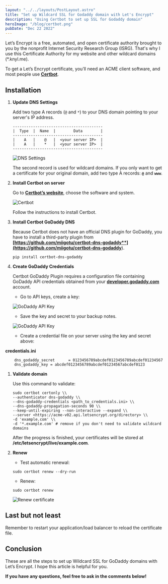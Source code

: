 ```yaml
---
layout: "../../layouts/PostLayout.astro"
title: "Set up Wildcard SSL for Godaddy domain with Let's Encrypt"
description: "Using Certbot to set up SSL for Godaddy domain"
heroImage: "/blog/certbot.png"
pubDate: "Dec 22 2022"
---
```


Let’s Encrypt is a free, automated, and open certificate authority brought to you by the nonprofit Internet Security Research Group (ISRG). That's why I use this Certificate Authority for my website and other wildcard domains (*.knyl.me).

To get a Let’s Encrypt certificate, you’ll need an ACME client software, and most people use **[Certbot](https://certbot.eff.org/)**.

## **Installation**

1. **Update DNS Settings**
    
    Add two type A records (`@` and `*`) to your DNS domain pointing to your server's IP address.
    
    ```
    ----------------------------------------
    |  Type  |  Name  |        Data        |
    ----------------------------------------
    |    A   |    @   |  <your server IP>  |
    |    A   |    *   |  <your server IP>  |
    ----------------------------------------
    
    ```
    
    ![DNS Settings](/blog/Untitled.png)
    
    The second record is used for wildcard domains. If you only want to get a certificate for your original domain, add two type A records: **`@`** and **`www`**.
    
2. **Install Certbot on server**
    
    Go to **[Certbot’s website](https://certbot.eff.org/)**, choose the software and system.
    
    ![Certbot](/blog/certbot-1.jpg)
    
    Follow the instructions to install Certbot.
    
3. **Install Certbot GoDaddy DNS**
    
    Because Certbot does not have an official DNS plugin for GoDaddy, you have to install a third-party plugin from **[https://github.com/miigotu/certbot-dns-godaddy**](https://github.com/miigotu/certbot-dns-godaddy**).
    
    ```
    pip install certbot-dns-godaddy
    
    ```
    
4. **Create GoDaddy Credentials**
    
    Certbot GoDaddy Plugin requires a configuration file containing GoDaddy API credentials obtained from your **[developer.godaddy.com](https://developer.godaddy.com/)** account.
    
    - Go to API keys, create a key:
    
    ![GoDaddy API Key](/blog/Untitled%201.png)
    
    - Save the key and secret to your backup notes.
    
    ![GoDaddy API Key](/blog/Untitled%202.png)
    
    - Create a credential file on your server using the key and secret above:

**credentials.ini**

```
    dns_godaddy_secret      = 0123456789abcdef0123456789abcdef01234567
    dns_godaddy_key = abcdef0123456789abcdef01234567abcdef0123

```

1. **Validate domain**
    
    Use this command to validate:
    
    ```
    sudo certbot certonly \\
    --authenticator dns-godaddy \\
    --dns-godaddy-credentials <path_to_credentials.ini> \\
    --dns-godaddy-propagation-seconds 90 \\
    --keep-until-expiring --non-interactive --expand \\
    --server <https://acme-v02.api.letsencrypt.org/directory> \\
    -d 'example.com' \\
    -d '*.example.com' # remove if you don't need to validate wildcard domains
    
    ```
    
    After the progress is finished, your certificates will be stored at **/etc/letsencrypt/live/example.com**.
    
2. **Renew**
    - Test automatic renewal:
    
    ```
    sudo certbot renew --dry-run
    
    ```
    
    - Renew:
    
    ```
    sudo certbot renew
    
    ```
    
    ![Renew certificate](/blog/Untitled%203.png)
    

## Last but not least

Remember to restart your application/load balancer to reload the certificate file.

## **Conclusion**

These are all the steps to set up Wildcard SSL for GoDaddy domains with Let’s Encrypt. I hope this article is helpful for you.

**If you have any questions, feel free to ask in the comments below!**